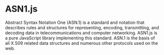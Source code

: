 ASN1.js
=======

Abstract Syntax Notation One (ASN.1) is a standard and notation that describes rules and structures for representing, encoding, transmitting, and decoding data in telecommunications and computer networking. ASN1.js is a pure JavaScript library implementing this standard.  ASN.1 is the basis of all X.509 related data structures and numerous other protocols used on the web.
